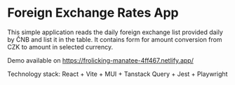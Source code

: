 # Foreign Exchange Rates App

This simple application reads the daily foreign exchange list provided daily by ČNB and list it in the table. It contains form for amount conversion from CZK to amount in selected currency.

Demo available on https://frolicking-manatee-4ff467.netlify.app/

Technology stack: React + Vite + MUI + Tanstack Query + Jest + Playwright
